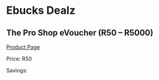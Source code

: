 
# Ebucks Dealz
## The Pro Shop eVoucher (R50 – R5000)
[Product Page](https://www.ebucks.com/web/shop/productSelected.do?prodId=725898304&catId=714893646)

Price: R50

Savings: 


	